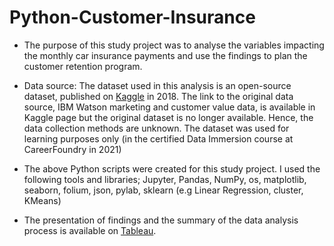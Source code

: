 # Python-Customer-Insurance

- The purpose of this study project was to analyse the variables impacting the monthly car insurance payments and use the findings to plan the customer retention program. 

- Data source:  The dataset used in this analysis is an open-source dataset, published on [Kaggle](https://www.kaggle.com/pankajjsh06/ibm-watson-marketing-customer-value-data) in 2018. The link to the original data source, IBM Watson marketing and customer value data, is available in Kaggle page but the original dataset is no longer available. Hence, the data collection methods are unknown. The dataset was used for learning purposes only (in the certified Data Immersion course at CareerFoundry in 2021)

-	The above Python scripts were created for this study project. I used the following tools and libraries; Jupyter, Pandas, NumPy, os, matplotlib, seaborn, folium, json, pylab, sklearn (e.g Linear Regression, cluster, KMeans)

- The presentation of findings and the summary of the data analysis process is available on [Tableau](https://public.tableau.com/app/profile/senja.p8569/viz/CarInsuranceData_16370600838990/CarInsuranceData).
